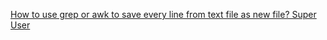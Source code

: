 
[How to use grep or awk to save every line from text file as new file? Super User](https://superuser.com/questions/937290/how-to-use-grep-or-awk-to-save-every-line-from-text-file-as-new-file)
